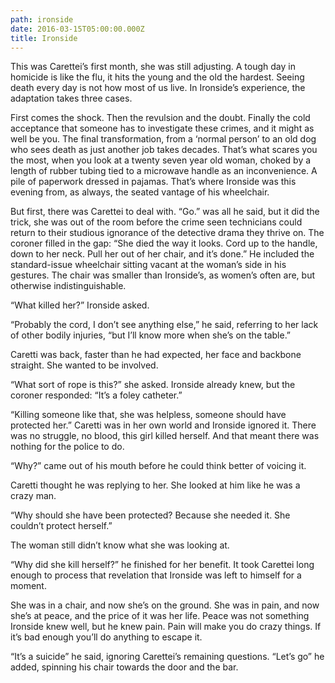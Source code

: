 ```yaml
---
path: ironside
date: 2016-03-15T05:00:00.000Z
title: Ironside
---
```

This was Carettei’s first month, she was still adjusting. A tough day in homicide is like the flu, it hits the young and the old the hardest. Seeing death every day is not how most of us live. In Ironside’s experience, the adaptation takes three cases.

First comes the shock. Then the revulsion and the doubt. Finally the cold acceptance that someone has to investigate these crimes, and it might as well be you. The final transformation, from a ‘normal person’ to an old dog who sees death as just another job takes decades. That’s what scares you the most, when you look at a twenty seven year old woman, choked by a length of rubber tubing tied to a microwave handle as an inconvenience. A pile of paperwork dressed in pajamas. That’s where Ironside was this evening from, as always, the seated vantage of his wheelchair.

But first, there was Carettei to deal with. “Go.” was all he said, but it did the trick, she was out of the room before the crime seen technicians could return to their studious ignorance of the detective drama they thrive on. The coroner filled in the gap: “She died the way it looks. Cord up to the handle, down to her neck. Pull her out of her chair, and it’s done.” He included the standard-issue wheelchair sitting vacant at the woman’s side in his gestures. The chair was smaller than Ironside’s, as women’s often are, but otherwise indistinguishable.

“What killed her?” Ironside asked.

“Probably the cord, I don’t see anything else,” he said, referring to her lack of other bodily injuries, “but I’ll know more when she’s on the table.”

Caretti was back, faster than he had expected, her face and backbone straight. She wanted to be involved.

“What sort of rope is this?” she asked. Ironside already knew, but the coroner responded: “It’s a foley catheter.”

“Killing someone like that, she was helpless, someone should have protected her.” Caretti was in her own world and Ironside ignored it. There was no struggle, no blood, this girl killed herself. And that meant there was nothing for the police to do.

“Why?” came out of his mouth before he could think better of voicing it.

Caretti thought he was replying to her. She looked at him like he was a crazy man.

“Why should she have been protected? Because she needed it. She couldn’t protect herself.”

The woman still didn’t know what she was looking at.

“Why did she kill herself?” he finished for her benefit. It took Carettei long enough to process that revelation that Ironside was left to himself for a moment.

She was in a chair, and now she’s on the ground. She was in pain, and now she’s at peace, and the price of it was her life. Peace was not something Ironside knew well, but he knew pain. Pain will make you do crazy things. If it’s bad enough you’ll do anything to escape it.

“It’s a suicide” he said, ignoring Carettei’s remaining questions. “Let’s go” he added, spinning his chair towards the door and the bar.

